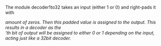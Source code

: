 The module decoder1to32 takes an input (either 1 or 0) and right-pads it with <address> amount of zeros. Then this padded value is assigned to the output. This results in a decoder as the <address>'th bit of output will be assigned to either 0 or 1 depending on the <enable> input, acting just like a 32bit decoder.